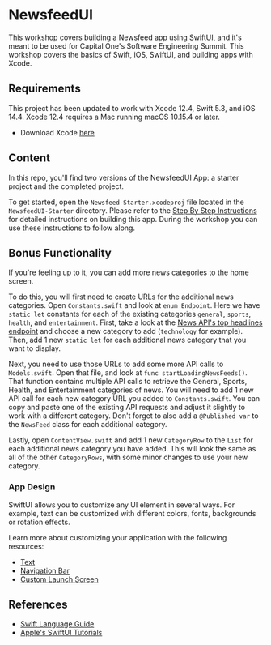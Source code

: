 # NewsfeedUI

This workshop covers building a Newsfeed app using SwiftUI, and it's meant to be used for Capital One's Software Engineering Summit. This workshop covers the basics of Swift, iOS, SwiftUI, and building apps with Xcode.

## Requirements

This project has been updated to work with Xcode 12.4, Swift 5.3, and iOS 14.4. Xcode 12.4 requires a Mac running macOS 10.15.4 or later.

* Download Xcode [here](https://developer.apple.com/xcode/)

## Content

In this repo, you'll find two versions of the NewsfeedUI App: a starter project and the completed project.

To get started, open the `Newsfeed-Starter.xcodeproj` file located in the `NewsfeedUI-Starter` directory. Please refer to the [Step By Step Instructions](./StepByStepInstructions.md) for detailed instructions on building this app. During the workshop you can use these instructions to follow along.

## Bonus Functionality

If you're feeling up to it, you can add more news categories to the home screen.

To do this, you will first need to create URLs for the additional news categories. Open `Constants.swift` and look at `enum Endpoint`. Here we have `static let` constants for each of the existing categories `general`, `sports`, `health`, and `entertainment`. First, take a look at the [News API's top headlines endpoint](https://newsapi.org/docs/endpoints/top-headlines) and choose a new category to add (`technology` for example). Then, add 1 new `static let` for each additional news category that you want to display.

Next, you need to use those URLs to add some more API calls to `Models.swift`. Open that file, and look at `func startLoadingNewsFeeds()`. That function contains multiple API calls to retrieve the General, Sports, Health, and Entertainment categories of news. You will need to add 1 new API call for each new category URL you added to `Constants.swift`. You can copy and paste one of the existing API requests and adjust it slightly to work with a different category. Don't forget to also add a `@Published var` to the `NewsFeed` class for each additional category.

Lastly, open `ContentView.swift` and add 1 new `CategoryRow` to the `List` for each additional news category you have added. This will look the same as all of the other `CategoryRows`, with some minor changes to use your new category. 

### App Design

SwiftUI allows you to customize any UI element in several ways. For example, text can be customized with different colors, fonts, backgrounds or rotation effects.

Learn more about customizing your application with the following resources:

* [Text](https://www.appcoda.com/learnswiftui/swiftui-text.html)
* [Navigation Bar](https://www.ioscreator.com/tutorials/swiftui-customize-navigation-bar-tutorial)
* [Custom Launch Screen](https://www.tutlane.com/tutorial/ios/ios-launch-screen-splash-screen)

## References

* [Swift Language Guide](https://docs.swift.org/swift-book/LanguageGuide/TheBasics.html)
* [Apple's SwiftUI Tutorials](https://developer.apple.com/tutorials/app-dev-training)
